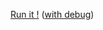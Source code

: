 [Run it !](http://x.nqs.fr/?u=http://rawgitn.nqs.fr/dnsi/master/apps/Regex.Net/) ([with debug](http://x.nqs.fr/?u=http://rawgitn.nqs.fr/dnsi/master/apps/Regex.Net/&debug=1))
